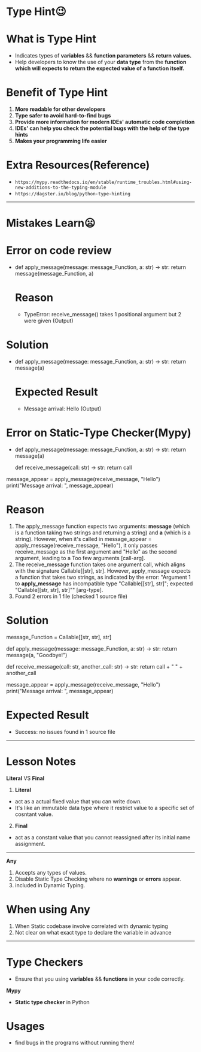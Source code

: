 
# Type Hint😉

# What is **Type Hint** 
- Indicates types of **variables** && **function parameters** && **return values.**
- Help developers to know the use of your **data type** from the **function which will expects to return the expected value of a function itself.** 

# Benefit of Type Hint
1. **More readable for other developers**
2. **Type safer to avoid hard-to-find bugs**
3. **Provide more information for modern IDEs' automatic code completion**
4. **IDEs' can help you check the potential bugs with the help of the type hints**
5. **Makes your programming life easier**


# Extra Resources(Reference)
- `https://mypy.readthedocs.io/en/stable/runtime_troubles.html#using-new-additions-to-the-typing-module`
- `https://dagster.io/blog/python-type-hinting`
----------------------------------------------------------------------------------------------
# Mistakes Learn😦

# Error on code review
- def apply_message(message: message_Function, a: str) -> str:
      return message(message_Function, a)

    # Reason
    - TypeError: receive_message() takes 1 positional argument but 2 were given (Output)

# Solution 
- def apply_message(message: message_Function, a: str) -> str:
      return message(a)

    # Expected Result
    -  Message arrival:  Hello (Output)


# Error on Static-Type Checker(Mypy)
- def apply_message(message: message_Function, a: str) -> str:
      return message(a)

  def receive_message(call: str) -> str:
      return call

message_appear = apply_message(receive_message, "Hello")
print("Message arrival: ", message_appear)

# Reason 
1. The apply_message function expects two arguments: **message** (which is a function taking two strings and returning a string) and **a** (which is a string). However, when it's called in message_appear = apply_message(receive_message, "Hello"), it only passes receive_message as the first argument and "Hello" as the second argument, leading to a Too few arguments  [call-arg].
2. The receive_message function takes one argument call, which aligns with the signature Callable[[str], str]. However, apply_message expects a function that takes two strings, as indicated by the error: "Argument 1 to **apply_message** has incompatible type "Callable[[str], str]"; expected "Callable[[str, str], str]"" [arg-type].
3. Found 2 errors in 1 file (checked 1 source file)

# Solution 
message_Function = Callable[[str, str], str]

def apply_message(message: message_Function, a: str) -> str:
    return message(a, "Goodbye!")

def receive_message(call: str, another_call: str) -> str:
    return call + " " + another_call

message_appear = apply_message(receive_message, "Hello")
print("Message arrival: ", message_appear)

# Expected Result 
- Success: no issues found in 1 source file
----------------------------------------------------------------------------------------------
# Lesson Notes

**Literal** VS **Final**

1. **Literal**
- act as a actual fixed value that you can write down. 
- It's like an immutable data type where it restrict value to a specific set of cosntant value.

2. **Final**
- act as a constant value that you cannot reassigned after its initial name assignment.
----------------------------------------------------------------------------------------------
**Any**

1. Accepts any types of values.
2. Disable Static Type Checking where no **warnings** or **errors** appear.
3. included in Dynamic Typing.

# When using Any
1. When Static codebase involve correlated with dynamic typing
2. Not clear on what exact type to declare the variable in advance
---------------------------------------------------------------------------------------------
# Type Checkers
- Ensure that you using **variables** && **functions** in your code correctly.

**Mypy** 
- **Static type checker** in Python

# Usages
- find bugs in the programs without running them!


